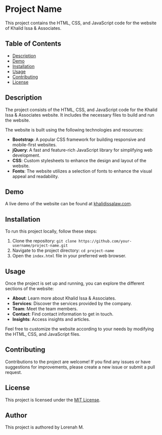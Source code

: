 # Project Name

This project contains the HTML, CSS, and JavaScript code for the website of Khalid Issa & Associates.

## Table of Contents

- [Description](#description)
- [Demo](#demo)
- [Installation](#installation)
- [Usage](#usage)
- [Contributing](#contributing)
- [License](#license)

## Description

The project consists of the HTML, CSS, and JavaScript code for the Khalid Issa & Associates website. It includes the necessary files to build and run the website.

The website is built using the following technologies and resources:

- **Bootstrap**: A popular CSS framework for building responsive and mobile-first websites.
- **jQuery**: A fast and feature-rich JavaScript library for simplifying web development.
- **CSS**: Custom stylesheets to enhance the design and layout of the website.
- **Fonts**: The website utilizes a selection of fonts to enhance the visual appeal and readability.

## Demo

A live demo of the website can be found at [khalidissalaw.com](https://www.khalidissalaw.com).

## Installation

To run this project locally, follow these steps:

1. Clone the repository: `git clone https://github.com/your-username/project-name.git`
2. Navigate to the project directory: `cd project-name`
3. Open the `index.html` file in your preferred web browser.

## Usage

Once the project is set up and running, you can explore the different sections of the website:

- **About**: Learn more about Khalid Issa & Associates.
- **Services**: Discover the services provided by the company.
- **Team**: Meet the team members.
- **Contact**: Find contact information to get in touch.
- **Insights**: Access insights and articles.

Feel free to customize the website according to your needs by modifying the HTML, CSS, and JavaScript files.

## Contributing

Contributions to the project are welcome! If you find any issues or have suggestions for improvements, please create a new issue or submit a pull request.

## License

This project is licensed under the [MIT License](LICENSE).

## Author

This project is authored by Lorenah M.
